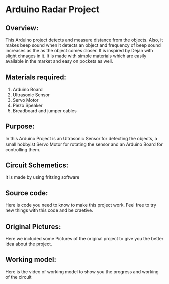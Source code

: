 # Arduino Radar Project

## Overview:
This Arduino project detects and measure distance from the objects. Also, it makes beep sound when it detects an object and frequency of beep sound increases as the as the object comes closer. It is inspired by Dejan with slight chnages in it.
It is made with simple materials which are easily available in the market and easy on pockets as well.

## Materials required:
1. Arduino Board
2. Ultrasonic Sensor
3. Servo Motor
4. Piezo Speaker
5. Breadboard and jumper cables

## Purpose:
In this Arduino Project is an Ultrasonic Sensor for detecting the objects, a small hobbyist Servo Motor for rotating the sensor and an Arduino Board for controlling them.

## Circuit Schemetics:
It is made by using fritzing software

## Source code:
Here is code you need to know to make this project work.  Feel free to try new things with this code and be craetive.

## Original Pictures:
Here we included some Pictures of the original project to give you the better idea about the project.

## Working model:
Here is the video of working model to show you the progress and working of the circuit



